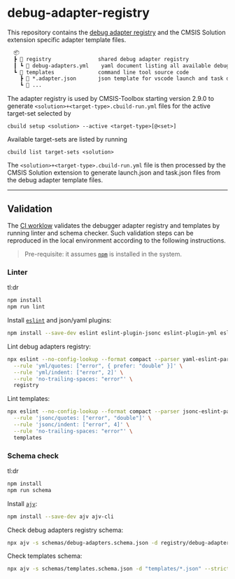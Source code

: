 # debug-adapter-registry

This repository contains the [debug adapter registry](https://open-cmsis-pack.github.io/cmsis-toolbox/build-operation/#debug-adapter-integration) and the CMSIS Solution extension specific adapter template files.

```txt
  📦
  ┣ 📂 registry               shared debug adapter registry
  ┃ ┗ 📄 debug-adapters.yml    yaml document listing all available debug adapters
  ┗ 📂 templates              command line tool source code
    ┣ 📄 *.adapter.json       json template for vscode launch and task definitions per debug adapter  
    ┗ 📄 ...
```

The adapter registry is used by CMSIS-Toolbox starting version 2.9.0 to generate `<solution>+<target-type>.cbuild-run.yml` files for the active target-set selected by

```
cbuild setup <solution> --active <target-type>[@<set>]
```

Available target-sets are listed by running

```
cbuild list target-sets <solution>
```

The `<solution>+<target-type>.cbuild-run.yml` file is then processed by the CMSIS Solution extension to generate launch.json and task.json files from the debug adapter template files.

---

## Validation

The [CI worklow](.github/workflows/ci.yml) validates the debugger adapter registry and templates by running linter and schema checker.
Such validation steps can be reproduced in the local environment according to the following instructions.
> Pre-requisite: it assumes [`npm`](https://nodejs.org/en/download) is installed in the system.

### Linter

tl:dr

```sh
npm install
npm run lint
```

Install [`eslint`](https://www.npmjs.com/package/eslint) and json/yaml plugins:

```sh
npm install --save-dev eslint eslint-plugin-jsonc eslint-plugin-yml eslint-formatter-compact
```

Lint debug adapters registry:

```sh
npx eslint --no-config-lookup --format compact --parser yaml-eslint-parser --plugin yml --ext .yml \
  --rule 'yml/quotes: ["error", { prefer: "double" }]' \
  --rule 'yml/indent: ["error", 2]' \
  --rule 'no-trailing-spaces: "error"' \
  registry
```

Lint templates:

```sh
npx eslint --no-config-lookup --format compact --parser jsonc-eslint-parser --plugin jsonc --ext .json \
  --rule 'jsonc/quotes: ["error", "double"]' \
  --rule 'jsonc/indent: ["error", 4]' \
  --rule 'no-trailing-spaces: "error"' \
  templates
```

### Schema check

tl:dr

```sh
npm install
npm run schema
```

Install [`ajv`](https://www.npmjs.com/package/ajv):

```sh
npm install --save-dev ajv ajv-cli
```

Check debug adapters registry schema:

```sh
npx ajv -s schemas/debug-adapters.schema.json -d registry/debug-adapters.yml --strict=false
```

Check templates schema:

```sh
npx ajv -s schemas/templates.schema.json -d "templates/*.json" --strict=false
```
